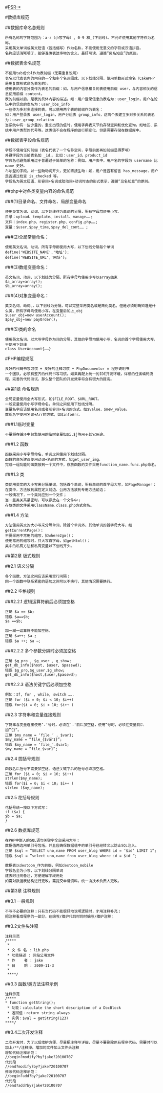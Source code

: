 #[PSR-*](http://www.kancloud.cn/thinkphp/php-fig-psr/3139)

#数据库规范

##数据库命名总规则

	所有名称的字符范围为：a-z（小写字母）, 0-9 和_(下划线)。不允许使用其他字符作为名称。
	采用英文单词或英文短语（包括缩写）作为名称，不能使用无意义的字符或汉语拼音。
	名称应该清晰明了，能够准确表达事物的含义，最好可读，遵循“见名知意”的原则。

##数据表命名规范

	不使用tab或tbl作为表前缀（无需重复说明）
	表名以代表表内的内容的一个和多个名词组成，以下划线分隔，使用单数形式命名（CakePHP 是用复数形式命名表名的）。
	使用表的内容分类作为表名的前缀：如，与用户信息相关的表使用前缀 user，与内容相关的信息使用前缀 content。
	表的前缀以后，是表的具体内容的描述。如：用户登录信息的表名为：user_login，用户在论坛中的信息的表名为：user_bbs_info
	一些作为多对多连接的表，可以使用两个表的前缀作为表名：
	如：用户登录表 user_login，用户分组表 group_info，这两个表建立多对多关系的表名为：user_group_relation
	当系统中有一些少量的，重复出现的值时，使用字典表来节约存储空间和优化查询。如地区、系统中用户类型的代号等。这类值不会在程序的运行期变化，但是需要存储在数据库中。

##数据表字段命名规范

	字段不使用任何前缀（表名代表了一个名称空间，字段前面再加前缀显得罗嗦）
	外键字段为当前表名加 _id，，比如：user_id，product_id
	字典名也避免采用过于普遍过于简单的名称：例如，用户表中，用户名的字段为 username 比 name 更好。
	布尔型的字段，以一些助动词开头，更加直接生动：如，用户是否有留言 has_message，用户是否通过检查 is_checked 等。
	字段名为英文短语、形容词+名词或助动词+动词时态的形式表示，遵循“见名知意”的原则。

##php中对各类变量内容的命名规范


###(1)目录命名、文件命名、局部变量命名

    使用英文名词、动词，以下划线作为单词的分隔，所有字母均使用小写。
    目录：upload、template、install、manage……;
    文件：index.php、register.php、config.php……;
    变量：$user,$pay_time,$pay_del_cont…… ;
    
###(2)全局常量命名：

    使用英文名词、动词，所有字母都使用大写，以下划线分隔每个单词
    define('WEBSITE_NAME','地址');
    define('WEBSITE_URL','网址');
    
###(3)数组变量命名：

    英文名词、动词，以下划线为分隔，所有字母均使用小写以array结束
    $a_array=array();
    $b_array=array();
    
###(4)对象变量命名：

    英文名词、动词、，以下划线为分隔，可以完整采用类名或是简化类名，但是必须明确知道是什么类，所有字母均使用小写，在变量后加上_obj
    $user_obj=new userAccount();
    $pay_obj=new payOrder();
    
###(5)类的命名

    使用英文名词，以大写字母作为词的分隔，其他的字母均使用小写，名词的首个字母使用大写，不使用下划线
    class UserAccount{……}

#PHP编程规范

    良好的代码书写习惯 + 良好的注释习惯 + PhpDocumentor = 程序说明书
    一个团队，必须有整齐的代码书写习惯，如果再配上统一的IDE开发环境，详细的任务编码流程，完善的代码测试，那么整个团队的开发效率将会有很大的提高。

##第1章 命名规范

    全局变量使用全大写形式，如$FILE_ROOT、$URL_ROOT。
    一般变量使用小写字母命名，单词之间使用下划线分隔。
    变量名字应该使用名词或者形容词+名词的方式。如$value，$new_value。
    数组名字使用名词+Arr的方式，如$infoArr。

###1.1临时变量

    不要将在循环中频繁使用的临时变量如$i,$j等用于其它用途。

###1.2 函数

    函数采用小写字母命名，单词之间使用下划线分隔。
    函数的命名建议使用动词+名词的方式，如get_user_img。
    完成一组功能的函数放到一个文件中，存放函数的文件采用function_name.func.php命名。

###1.3 类

    类使用英文的大小写来分隔单词，包括首个单词，所有单词的首字母大写，如PageManager；
    在类中，方法放到属性定义前边、公用方法放到专用方法前边；
    一般情况下，一个类对应到一个文件；
    当一些类关系紧密时，可以存放在一个文件中；
    存放类的文件采用ClassName.class.php方式命名。

###1.4 方法

    方法使用英文的大小写来分隔单词，除首个单词外，其他单词的首字母大写，如getCurrentPage()；
    不要采用不常用的缩写，如where2go()；
    使用常用的缩写时，只大写首字母，如getHtml()；
    类中的私有方法和私有变量以下划线开头。

##第2章 版式规则

##2.1 语义分隔

    各个函数、方法之间应该采用空行间隔；
    同一个函数中联系紧密的语句之间可以不换行，其他情况需要换行。

##2.2 空格规则

###2.2.1 逻辑运算符前后必须加空格

    正确 $a == $b;
    错误 $a==$b;
    $a ==$b;

    加一减一运算符不能加空格。
    正确 $a++; $a–;
    错误 $a ++; $a –;

###2.2.2 多个参数分隔时必须加空格

    正确 $g_pro , $g_user , g_show;
    get_db_info($host, $user, $passwd);
    错误 $g_pro,$g_user,$g_show;
    get_db_info($host,$user,$passwd);

###2.2.3 语法关键字后必须加空格

    例如：If, for , while, switch …..
    正确 for ($i = 0; $i < 10; $i++)
    错误 for($i = 0; $i < 10; $i++ )

##2.3 字符串和变量连接规则

    字符串与变量连接使用’.'号时，必须在’.'前后加空格，使用”号时，必须在变量前后加”{}”。
    正确 $my_name = ‘file_’ . $var1;
    $my_name = ”file_{$var1}”;
    错误 $my_name = ‘file_’.$var1;
    $my_name = ”file_$var1”;

##2.4 圆括号规则

    函数名后括号不需要加空格、语法关键字后的括号必须加空格。
    正确 for ($i = 0; $i < 10; $i++)
    strlen($my_name);
    错误 for($i = 0; $i < 10; $i++ )
    strlen ($my_name);

##2.5 花括号规则

    花括号统一按以下方式写：
    if ($a) {
    $b = $a;
    }

##2.6 数据库规范

    在PHP中嵌入的SQL语句关键字全部采用大写；
    数据值两边用单引号包括，并且应确保数据值中的单引号已经转义以防止SQL注入。
    正确 $sql = ”SELECT uno,name FROM user_blog WHERE id = ‘$id’ LIMIT 1”;
    错误 $sql = ”select uno,name from user_blog where id = $id ”;

    数据表以destoon_作为前缀，例如destoon_mobile
    字段名全为小写，以下划线分隔单词
    建表时注明备注，方便理解字段用处
    如需对数据表结构进行更改，需提交申请资料，统一由技术负责人更改。

##第3章 注释规则

##3.1 一般规则

    不写不必要的注释；只有当代码不能很好地说明逻辑时，才用注释补充；
    把注释看成程序的一部分，在编写/维护代码时同时编写/维护注释；

##3.2文件头注释

    注释示范
    /****
     *
     * 文 件 名 : lib.php
     * 功能描述 : 网站公用文件
     * 作    者 : jake
     * 日    期 : 2009-11-3
     *
     ****/

##3.3 函数/类方法注释示例

    注释示范 
    /****
    * function getString(); 
     * 功能：calculate the short description of a DocBlock 
     * 返回值：return string always
     * 实例：$val = getString(123)
    ****/ 

##3.4二次开发注释

    二次开发时，为了以后维护方便，尽量把注释写详细，尽量不要删除原有程序代码，需要时可以加上/**/注释掉。增加的文件加上文件头注释
    增加代码注释示范：
    //begin?modify?by?jake?20100707
    代码段
    //end?modify?by?jake?20100707
    修改代码注释示范：
    //begin?add?by?jake?20100707
    代码段
    //end?add?by?jake?20100707